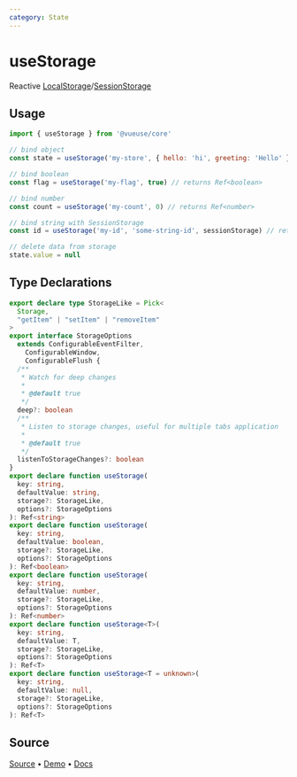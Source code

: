 ```yaml
---
category: State
---
```


# useStorage

Reactive [LocalStorage](https://developer.mozilla.org/en-US/docs/Web/API/Window/localStorage)/[SessionStorage](https://developer.mozilla.org/en-US/docs/Web/API/Window/sessionStorage)

## Usage

```js
import { useStorage } from '@vueuse/core'

// bind object
const state = useStorage('my-store', { hello: 'hi', greeting: 'Hello' })

// bind boolean
const flag = useStorage('my-flag', true) // returns Ref<boolean>

// bind number
const count = useStorage('my-count', 0) // returns Ref<number>

// bind string with SessionStorage
const id = useStorage('my-id', 'some-string-id', sessionStorage) // returns Ref<string>

// delete data from storage
state.value = null
```


<!--FOOTER_STARTS-->
## Type Declarations

```typescript
export declare type StorageLike = Pick<
  Storage,
  "getItem" | "setItem" | "removeItem"
>
export interface StorageOptions
  extends ConfigurableEventFilter,
    ConfigurableWindow,
    ConfigurableFlush {
  /**
   * Watch for deep changes
   *
   * @default true
   */
  deep?: boolean
  /**
   * Listen to storage changes, useful for multiple tabs application
   *
   * @default true
   */
  listenToStorageChanges?: boolean
}
export declare function useStorage(
  key: string,
  defaultValue: string,
  storage?: StorageLike,
  options?: StorageOptions
): Ref<string>
export declare function useStorage(
  key: string,
  defaultValue: boolean,
  storage?: StorageLike,
  options?: StorageOptions
): Ref<boolean>
export declare function useStorage(
  key: string,
  defaultValue: number,
  storage?: StorageLike,
  options?: StorageOptions
): Ref<number>
export declare function useStorage<T>(
  key: string,
  defaultValue: T,
  storage?: StorageLike,
  options?: StorageOptions
): Ref<T>
export declare function useStorage<T = unknown>(
  key: string,
  defaultValue: null,
  storage?: StorageLike,
  options?: StorageOptions
): Ref<T>
```

## Source

[Source](https://github.com/vueuse/vueuse/blob/main/packages/core/useStorage/index.ts) • [Demo](https://github.com/vueuse/vueuse/blob/main/packages/core/useStorage/demo.vue) • [Docs](https://github.com/vueuse/vueuse/blob/main/packages/core/useStorage/index.md)


<!--FOOTER_ENDS-->
